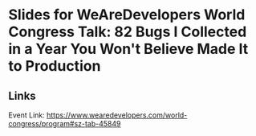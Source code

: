 # Slides for WeAreDevelopers World Congress Talk: 82 Bugs I Collected in a Year You Won't Believe Made It to Production

## Links

Event Link: https://www.wearedevelopers.com/world-congress/program#sz-tab-45849